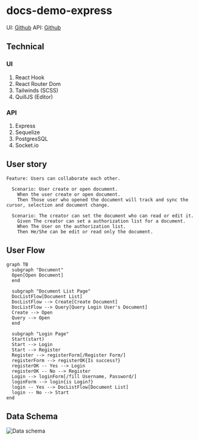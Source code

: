 # docs-demo-express
UI: [Github](https://github.com/becory/docs-demo-ui/)
API: [Github](https://github.com/becory/docs-demo-express/)

## Technical

### UI
1. React Hook
2. React Router Dom
3. Tailwinds (SCSS)
4. QuillJS (Editor)

### API
1. Express
2. Sequelize
3. PostgresSQL
4. Socket.io

User story
---

```gherkin=
Feature: Users can collaborate each other.

  Scenario: User create or open document.
    When the user create or open document.
    Then Those user who opened the document will track and sync the cursor, selection and document change.

  Scenario: The creator can set the document who can read or edit it.
    Given The creator can set a authorization list for a document.
    When The User on the authorization list.
    Then He/She can be edit or read only the document.
```

User Flow
---
```mermaid
graph TB
  subgraph "Document"
  Open[Open Document]
  end

  subgraph "Document List Page"
  DocListFlow[Document List]
  DocListFlow --> Create[Create Document]
  DocListFlow --> Query[Query Login User's Document]
  Create --> Open
  Query --> Open
  end

  subgraph "Login Page"
  Start(start)
  Start --> Login
  Start --> Register
  Register --> registerForm[/Register Form/]
  registerForm --> registerOK{Is success?}
  registerOK -- Yes --> Login
  registerOK -- No --> Register
  Login --> loginForm[/fill Username, Password/]
  loginForm --> login{is Login?}
  login -- Yes --> DocListFlow[Document List]
  login -- No --> Start
end
```

## Data Schema
![Data schema](https://i.imgur.com/u4iPBWB.png)
